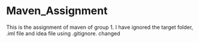 # Maven_Assignment
This is the assignment of maven of group 1. I have ignored the target folder, .iml file and idea file using .gitignore.
changed
